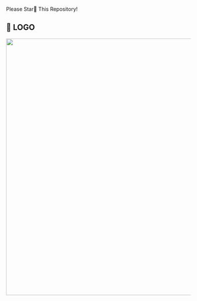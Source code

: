 Please Star💫 This Repository!

## 📸 LOGO

<img src="https://github.com/demola234/Unilorin-Portal-Mobile/blob/main/screenshots/Desktop%20-%2014.jpg?raw=true" height="700"/>
